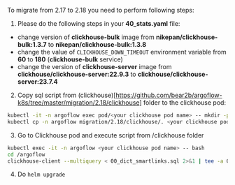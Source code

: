 To migrate from 2.17 to 2.18 you need to perform following steps:
1. Please do the following steps in your **40_stats.yaml** file:
- change version of **clickhouse-bulk** image from **nikepan/clickhouse-bulk:1.3.7** to **nikepan/clickhouse-bulk:1.3.8**
- change the value of `CLICKHOUSE_DOWN_TIMEOUT` environment variable from **60** to **180** (**clickhouse-bulk** service)
- change the version of **clickhouse-server** image from **clickhouse/clickhouse-server:22.9.3** to **clickhouse/clickhouse-server:23.7.4**

2. Copy sql script from (clickhouse)[https://github.com/bear2b/argoflow-k8s/tree/master/migration/2.18/clickhouse] folder to the clickhouse pod:
```bash
kubectl -it -n argoflow exec pod/<your clickhouse pod name> -- mkdir -p /argoflow
kubectl cp -n argoflow migration/2.18/clickhouse/. <your clickhouse pod name>:/argoflow/.
```

3. Go to Clickhouse pod and execute script from /clickhouse folder
```bash
kubectl exec -it -n argoflow <your clickhouse pod name> -- bash
cd /argoflow
clickhouse-client --multiquery < 00_dict_smartlinks.sql 2>&1 | tee -a 00_dict_smartlinks.txt
```

4. Do `helm upgrade`